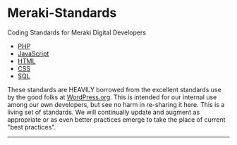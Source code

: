 # Meraki-Standards
Coding Standards for Meraki Digital Developers

- [PHP](https://github.com/gregorylmartin/Meraki-Digital-Standards/tree/master/php)
- [JavaScript](https://github.com/gregorylmartin/Meraki-Digital-Standards/tree/master/js)
- [HTML](https://github.com/gregorylmartin/Meraki-Digital-Standards/tree/master/html)
- [CSS](https://github.com/gregorylmartin/Meraki-Digital-Standards/tree/master/css)
- [SQL](https://github.com/gregorylmartin/Meraki-Digital-Standards/tree/master/sql)


These standards are HEAVILY borrowed from the excellent standards use by the good folks at [WordPress.org](https://make.wordpress.org/core/handbook/best-practices/coding-standards/).  This is intended for our internal use among our own developers, but see no harm in re-sharing it here.  This is a living set of standards.  We will continually update and augment as appropriate or as even better practices emerge to take the place of current "best practices".

------------------------
